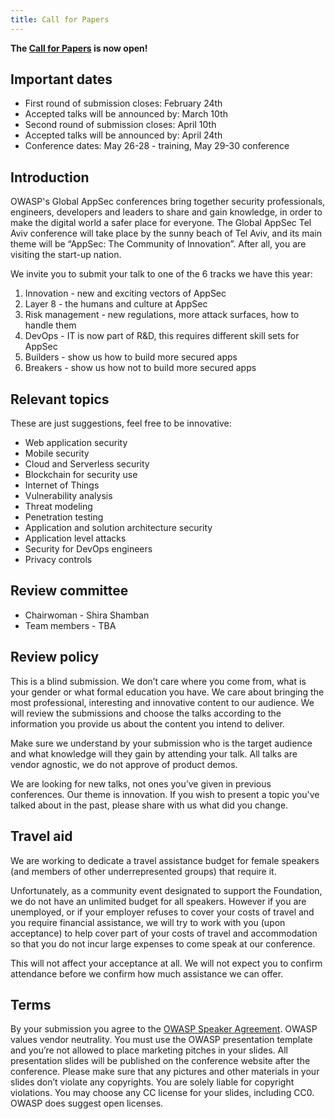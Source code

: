 ```yaml
---
title: Call for Papers 
---
```


**The <a href="https://owasp.submittable.com/submit/132865/global-appsec-tel-aviv-2019-call-for-papers" target="_blank">Call for Papers</a> is now open!**


## Important dates

* First round of submission closes: February 24th
* Accepted talks will be announced by: March 10th
* Second round of submission closes: April 10th
* Accepted talks will be announced by: April 24th
* Conference dates: May 26-28 - training, May 29-30 conference

## Introduction

OWASP's Global AppSec conferences bring together security professionals, engineers, developers and leaders to share and gain knowledge, in order to make the digital world a safer place for everyone. The Global AppSec Tel Aviv conference will take place by the sunny beach of Tel Aviv, and its main theme will be “AppSec: The Community of Innovation”. After all, you are visiting the start-up nation.

We invite you to submit your talk to one of the 6 tracks we have this year:

1. Innovation - new and exciting vectors of AppSec
2. Layer 8 - the humans and culture at AppSec 
3. Risk management - new regulations, more attack surfaces, how to handle them
4. DevOps - IT is now part of R&D, this requires different skill sets for AppSec
5. Builders - show us how to build more secured apps
6. Breakers - show us how not to build more secured apps

## Relevant topics

These are just suggestions, feel free to be innovative:

* Web application security
* Mobile security
* Cloud and Serverless security
* Blockchain for security use
* Internet of Things
* Vulnerability analysis
* Threat modeling
* Penetration testing
* Application and solution architecture security
* Application level attacks
* Security for DevOps engineers
* Privacy controls

## Review committee

* Chairwoman - Shira Shamban
* Team members - TBA

## Review policy

This is a blind submission. We don’t care where you come from, what is your gender or what formal education you have. We care about bringing the most professional, interesting and innovative content to our audience. We will review the submissions and choose the talks according to the information you provide us about the content you intend to deliver.  

Make sure we understand by your submission who is the target audience and what knowledge will they gain by attending your talk. All talks are vendor agnostic, we do not approve of product demos.

We are looking for new talks, not ones you’ve given in previous conferences. Our theme is innovation. If you wish to present a topic you've talked about in the past, please share with us what did you change.

## Travel aid

We are working to dedicate a travel assistance budget for female speakers (and members of other underrepresented groups) that require it. 

Unfortunately, as a community event designated to support the Foundation, we do not have an unlimited budget for all speakers. However if you are unemployed, or if your employer refuses to cover your costs of travel and you require financial assistance, we will try to work with you (upon acceptance) to help cover part of your costs of travel and accommodation so that you do not incur large expenses to come speak at our conference. 

This will not affect your acceptance at all. We will not expect you to confirm attendance before we confirm how much assistance we can offer. 

## Terms

By your submission you agree to the [OWASP Speaker Agreement](docs/Speaker_Agreement.pdf). OWASP values vendor neutrality. You must use the OWASP presentation template and you’re not allowed to place marketing pitches in your slides. All presentation slides will be published on the conference website after the conference. Please make sure that any pictures and other materials in your slides don’t violate any copyrights. You are solely liable for copyright violations. You may choose any CC license for your slides, including CC0. OWASP does suggest open licenses.
